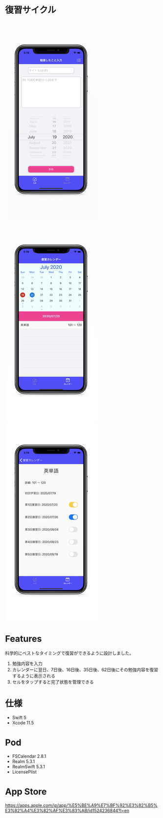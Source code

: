# 復習サイクル
 
![スクショ](images/pic1.png "スクショ") 
![スクショ](images/pic2.png "スクショ") 
![スクショ](images/pic3.png "スクショ")  
# Features
 
科学的にベストなタイミングで復習ができるように設計しました。  
1. 勉強内容を入力  
2. カレンダーに翌日、7日後、16日後、35日後、62日後にその勉強内容を復習するように表示される
3. セルをタップすると完了状態を管理できる
 
# 仕様
 
* Swift 5
* Xcode 11.5

 
# Pod
 
 * FSCalendar 2.8.1
 * Realm 5.3.1
 * RealmSwift 5.3.1
 * LicensePlist

# App Store

https://apps.apple.com/jp/app/%E5%BE%A9%E7%BF%92%E3%82%B5%E3%82%A4%E3%82%AF%E3%83%AB/id1524236844?l=en
